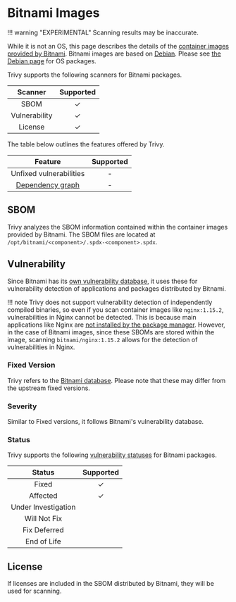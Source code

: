 # Bitnami Images

!!! warning "EXPERIMENTAL"
    Scanning results may be inaccurate.

While it is not an OS, this page describes the details of the [container images provided by Bitnami](https://github.com/bitnami/containers).
Bitnami images are based on [Debian](debian.md).
Please see [the Debian page](debian.md) for OS packages.

Trivy supports the following scanners for Bitnami packages.

|    Scanner    | Supported |
| :-----------: | :-------: |
|     SBOM      |     ✓     |
| Vulnerability |     ✓     |
|    License    |     ✓     |

The table below outlines the features offered by Trivy.

|               Feature                | Supported |
| :----------------------------------: | :-------: |
|       Unfixed vulnerabilities        |     -     |
| [Dependency graph][dependency-graph] |     -     |

## SBOM
Trivy analyzes the SBOM information contained within the container images provided by Bitnami.
The SBOM files are located at `/opt/bitnami/<component>/.spdx-<component>.spdx`.

## Vulnerability
Since Bitnami has its [own vulnerability database][vulndb], it uses these for vulnerability detection of applications and packages distributed by Bitnami.

!!! note
    Trivy does not support vulnerability detection of independently compiled binaries, so even if you scan container images like `nginx:1.15.2`, vulnerabilities in Nginx cannot be detected.
    This is because main applications like Nginx are [not installed by the package manager](https://github.com/nginxinc/docker-nginx/blob/321a13a966eeff945196ddd31a629dad2aa85eda/mainline/debian/Dockerfile).
    However, in the case of Bitnami images, since these SBOMs are stored within the image, scanning `bitnami/nginx:1.15.2` allows for the detection of vulnerabilities in Nginx.

### Fixed Version
Trivy refers to the [Bitnami database][vulndb]. Please note that these may differ from the upstream fixed versions.

### Severity
Similar to Fixed versions, it follows Bitnami's vulnerability database.

### Status
Trivy supports the following [vulnerability statuses] for Bitnami packages.

|       Status        | Supported |
| :-----------------: | :-------: |
|        Fixed        |     ✓     |
|      Affected       |     ✓     |
| Under Investigation |           |
|    Will Not Fix     |           |
|    Fix Deferred     |           |
|     End of Life     |           |



## License
If licenses are included in the SBOM distributed by Bitnami, they will be used for scanning.

[dependency-graph]: ../../configuration/reporting.md#show-origins-of-vulnerable-dependencies

[vulndb]: https://github.com/bitnami/vulndb
[vulnerability statuses]: ../../configuration/filtering.md#by-status

